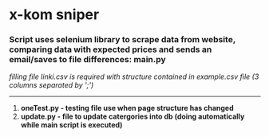 # x-kom sniper

### Script uses selenium library to scrape data from website, comparing data with expected prices and sends an email/saves to file differences: main.py
*filling file linki.csv is required with structure contained in example.csv file (3 columns separated by ';')*

---

1. **oneTest.py - testing file use when page structure has changed**
2. **update.py - file to update catergories into db (doing automatically while main script is executed)**

